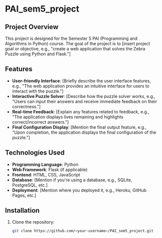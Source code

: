 # PAI_sem5_project

## Project Overview

This project is designed for the Semester 5 PAI (Programming and Algorithms in Python) course. The goal of the project is to [insert project goal or objective, e.g., "create a web application that solves the Zebra Puzzle using Python and Flask."]

## Features

- **User-friendly Interface**: [Briefly describe the user interface features, e.g., "The web application provides an intuitive interface for users to interact with the puzzle."]
- **Interactive Puzzle Solver**: [Describe how the puzzle solver works, e.g., "Users can input their answers and receive immediate feedback on their correctness."]
- **Real-time Feedback**: [Explain any features related to feedback, e.g., "The application displays lives remaining and highlights correct/incorrect answers."]
- **Final Configuration Display**: [Mention the final output feature, e.g., "Upon completion, the application displays the final configuration of the puzzle."]

## Technologies Used

- **Programming Language**: Python
- **Web Framework**: Flask (if applicable)
- **Frontend**: HTML, CSS, JavaScript
- **Database**: [Mention if you're using a database, e.g., SQLite, PostgreSQL, etc.]
- **Deployment**: [Mention where you deployed it, e.g., Heroku, GitHub Pages, etc.]

## Installation

1. Clone the repository:
   ```bash
   git clone https://github.com/<your-username>/PAI_sem5_project.git

